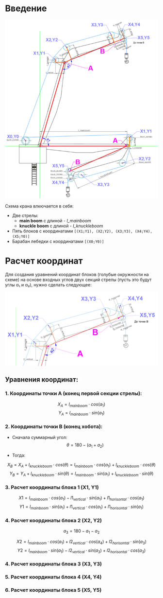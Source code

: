 # Введение

![Alt text to image](/assets/algorithm/image_scheme.png)

Схема крана влкючается в себя:
- Две стрелы: 
  - **main boom** с длиной - *l_mainboom*
  - **knuckle boom** с длиной - *l_knuckleboom*
- Пять блоков с координатами `[(X1;Y1), (X2;Y2), (X3;Y3), (X4;Y4), (X5;Y0)]`
- Барабан лебедки с координатами `[(X0;Y0)]`

# Расчет координат 
Для создания уравнений координат блоков (голубые окружности на схеме) на основе входных углов двух секций стрелы (пусть это будут углы α₁ и α₂), нужно сделать следующее:

![Alt text to image](/assets/algorithm/image_scheme2.png)

## Уравнения координат:

### 1. Координаты точки A (конец первой секции стрелы):

$$X_A = l_{mainboom} \cdot cos(a_1)$$
$$Y_A = l_{mainboom} \cdot sin(a_1)$$

### 2. Координаты точки B (конец хобота):

- Сначала суммарный угол: 
$$\theta = 180 - (a_1 + a_2)$$

- Тогда:

$$X_B = X_A + l_{knuckleboom} \cdot cos (\theta) = l_{mainboom} \cdot cos(a_1) + l_{knuckleboom} \cdot cos (\theta)$$
$$Y_B = Y_A + l_{knuckleboom} \cdot sin (\theta) = l_{mainboom} \cdot sin(a_1) + l_{knuckleboom} \cdot sin (\theta)$$

### 3. Расчет координаты блока 1 (X1, Y1)

$$X1 = l_{mainboom} \cdot cos(a_1) - l1_{vertical} \cdot sin(a_1) + l1_{horisontal} \cdot cos(a_1)$$
$$Y1 = l_{mainboom} \cdot sin(a_1) + l1_{vertical} \cdot cos(a_1) + l1_{horisontal} \cdot sin(a_1)$$

### 4. Расчет координаты блока 2 (X2, Y2)
$$a_3 = 180 - a_1 - a_2$$

$$X2 = l_{mainboom} \cdot cos(a_1) + l2_{vertical} \cdot cos(a_4) + l2_{horisontal} \cdot sin(a_3)$$
$$Y2 = l_{mainboom} \cdot sin(a_1) - l2_{vertical} \cdot sin(a_3) + l2_{horisontal} \cdot cos(a_3)$$

### 4. Расчет координаты блока 3 (X3, Y3)


### 5. Расчет координаты блока 4 (X4, Y4)


### 6. Расчет координаты блока 5 (X5, Y5)

